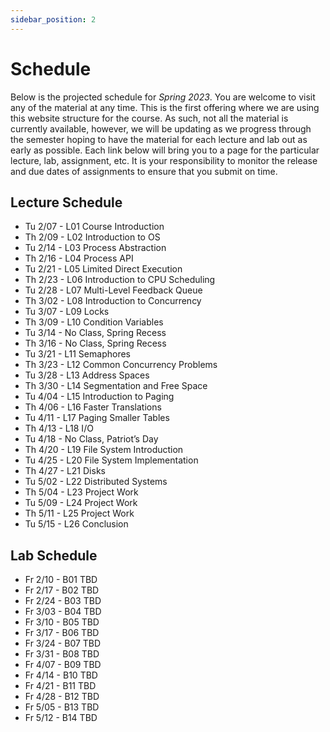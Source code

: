 ```yaml
---
sidebar_position: 2
---
```


# Schedule

Below is the projected schedule for *Spring 2023*. You are welcome to visit any of the material at any time. This is the first offering where we are using this website structure for the course. As such, not all the material is currently available, however, we will be updating as we progress through the semester hoping to have the material for each lecture and lab out as early as possible. Each link below will bring you to a page for the particular lecture, lab, assignment, etc. It is your responsibility to monitor the release and due dates of assignments to ensure that you submit on time.

## Lecture Schedule

- Tu 2/07 - L01 Course Introduction
- Th 2/09 - L02 Introduction to OS
- Tu 2/14 - L03 Process Abstraction
- Th 2/16 - L04 Process API
- Tu 2/21 - L05 Limited Direct Execution
- Th 2/23 - L06 Introduction to CPU Scheduling
- Tu 2/28 - L07 Multi-Level Feedback Queue
- Th 3/02 - L08 Introduction to Concurrency
- Tu 3/07 - L09 Locks
- Th 3/09 - L10 Condition Variables
- Tu 3/14 - No Class, Spring Recess
- Th 3/16 - No Class, Spring Recess
- Tu 3/21 - L11 Semaphores
- Th 3/23 - L12 Common Concurrency Problems
- Tu 3/28 - L13 Address Spaces
- Th 3/30 - L14 Segmentation and Free Space
- Tu 4/04 - L15 Introduction to Paging
- Th 4/06 - L16 Faster Translations
- Tu 4/11 - L17 Paging Smaller Tables
- Th 4/13 - L18 I/O
- Tu 4/18 - No Class, Patriot’s Day
- Th 4/20 - L19 File System Introduction
- Tu 4/25 - L20 File System Implementation
- Th 4/27 - L21 Disks
- Tu 5/02 - L22 Distributed Systems
- Th 5/04 - L23 Project Work
- Tu 5/09 - L24 Project Work
- Th 5/11 - L25 Project Work
- Tu 5/15 - L26 Conclusion

## Lab Schedule

- Fr 2/10 - B01 TBD
- Fr 2/17 - B02 TBD
- Fr 2/24 - B03 TBD
- Fr 3/03 - B04 TBD
- Fr 3/10 - B05 TBD
- Fr 3/17 - B06 TBD
- Fr 3/24 - B07 TBD
- Fr 3/31 - B08 TBD
- Fr 4/07 - B09 TBD
- Fr 4/14 - B10 TBD
- Fr 4/21 - B11 TBD
- Fr 4/28 - B12 TBD
- Fr 5/05 - B13 TBD
- Fr 5/12 - B14 TBD